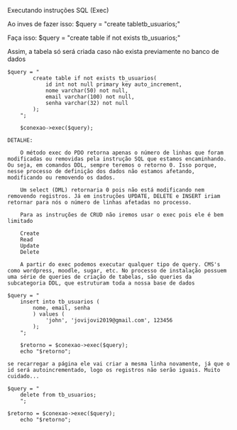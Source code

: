 Executando instruções SQL (Exec)

Ao inves de fazer isso:
  $query = "create tabletb_usuarios;"

Faça isso:
  $query = "create table if not exists tb_usuarios;"

Assim, a tabela só será criada caso não exista previamente no banco de dados

    $query = "
            create table if not exists tb_usuarios(
                id int not null primary key auto_increment,
                nome varchar(50) not null,
                email varchar(100) not null,
                senha varchar(32) not null
            );
        ";

        $conexao->exec($query);

    DETALHE:

        O método exec do PDO retorna apenas o número de linhas que foram modificadas ou removidas pela instrução SQL que estamos encaminhando. Ou seja, em comandos DDL, sempre teremos o retorno 0. Isso porque, nesse processo de definição dos dados não estamos afetando, modificando ou removendo os dados.

        Um select (DML) retornaria 0 pois não está modificando nem removendo registros. Já em instruções UPDATE, DELETE e INSERT iriam retornar para nós o número de linhas afetadas no processo.

        Para as instruções de CRUD não iremos usar o exec pois ele é bem limitado

        Create
        Read
        Update
        Delete

        A partir do exec podemos executar qualquer tipo de query. CMS's como wordpress, moodle, sugar, etc. No processo de instalação possuem uma série de queries de criação de tabelas, são queries da subcategoria DDL, que estruturam toda a nossa base de dados

    $query = "
        insert into tb_usuarios (
            nome, email, senha
            ) values (
                'john', 'jovijovi2019@gmail.com', 123456
            );
        ";

        $retorno = $conexao->exec($query);
        echo "$retorno";
    
    se recarregar a página ele vai criar a mesma linha novamente, já que o id será autoincrementado, logo os registros não serão iguais. Muito cuidado...
    
    $query = "
        delete from tb_usuarios;
        ";

    $retorno = $conexao->exec($query);
        echo "$retorno"; 
    